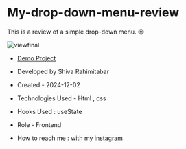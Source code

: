 # My-drop-down-menu-review
This is a review of a simple drop-down menu. 😌


![viewfinal](https://user-images.githubusercontent.com/109727844/204102879-086fee63-9bda-43b2-a1aa-49879c3f2d39.jpg)



- [Demo Project]()

- Developed by Shiva Rahimitabar

- Created - 2024-12-02

- Technologies Used - Html , css
- Hooks Used : useState 

- Role - Frontend

- How to reach me : with my [instagram](https://www.instagram.com/shiva.rahimitabar.dev) 
